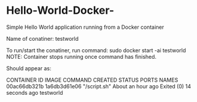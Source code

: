# Hello-World-Docker-
Simple Hello World application running from a Docker container

Name of conatiner: testworld

To run/start the conatiner, run command: sudo docker start -ai testworld
NOTE: Container stops running once command has finished.

Should appear as:

CONTAINER ID        IMAGE               COMMAND             CREATED             STATUS                      PORTS               NAMES
00ac66db321b        1a6db3d61e06        "/script.sh"        About an hour ago   Exited (0) 14 seconds ago                       testworld
